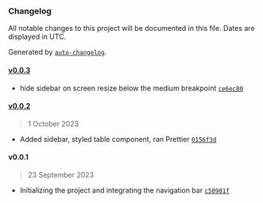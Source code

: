 ### Changelog

All notable changes to this project will be documented in this file. Dates are displayed in UTC.

Generated by [`auto-changelog`](https://github.com/CookPete/auto-changelog).

#### [v0.0.3](https://github.com/mgcodeur/maladash/compare/v0.0.2...v0.0.3)

- hide sidebar on screen resize below the medium breakpoint [`ce6ec80`](https://github.com/mgcodeur/maladash/commit/ce6ec80002987b460a5c2c28300d0c96f5593351)

#### [v0.0.2](https://github.com/mgcodeur/maladash/compare/v0.0.1...v0.0.2)

> 1 October 2023

- Added sidebar, styled table component, ran Prettier [`0156f3d`](https://github.com/mgcodeur/maladash/commit/0156f3d62dd2c8b42a2143d9958ed3d169db4de6)

#### v0.0.1

> 23 September 2023

- Initializing the project and integrating the navigation bar [`c50901f`](https://github.com/mgcodeur/maladash/commit/c50901fc93f2cfcb30d91d33cad3c316478e5b2f)
